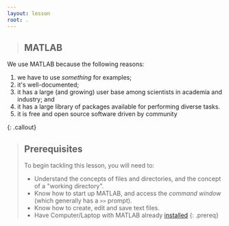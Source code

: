 ```yaml
---
layout: lesson
root: .
---
```



> ## MATLAB
>
<!-- > [MATLAB](http://www.gnu.org/software/octave/) is a free and open-source alternative
> to MATLAB which shares its syntax ([see more about compatibility](http://en.wikipedia.org/wiki/GNU_Octave#MATLAB_compatibility)).  -->

We use MATLAB because the following reasons:
1. we have to use *something* for examples;
2. it's well-documented;
3. it has a large (and growing) user base among scientists in academia and industry; and
4. it has a large library of packages available for performing diverse tasks.
5. it is free and open source software driven by community


{: .callout}

> ## Prerequisites
>
> To begin tackling this lesson, you will need to:
>
> * Understand the concepts of files and directories, and the concept of a "working directory".
> * Know how to start up MATLAB, and access the *command window* (which generally has a `>>` prompt).
> * Know how to create, edit and save text files.
> * Have Computer/Laptop with MATLAB already [installed](https://www.mathworks.com/products/matlab.html)
{: .prereq}
